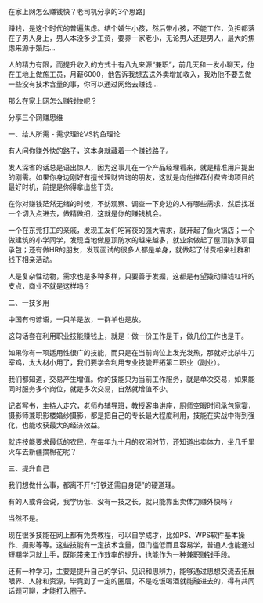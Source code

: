 在家上网怎么赚钱快？老司机分享的3个思路]


赚钱，是这个时代的普遍焦虑。结个婚生小孩，然后带小孩，不能工作，负担都落在了男人身上，男人本没多少工资，要养一家老小，无论男人还是男人，最大的焦虑来源于婚后...

人的精力有限，而提升收入的方式十有八九来源“兼职”，前几天和一发小聊天，他在工地上做施工员，月薪6000，他告诉我想去送外卖增加收入，我劝他不要去做一些没有技术含量的事，你可以通过网络去赚钱...

那么在家上网怎么赚钱快呢？

分享三个网赚思维

一、给人所需  - 需求理论VS钓鱼理论 

有人问你赚外快的路子，这本身就藏着一个赚钱路子。

发人深省的话总是语出惊人，因为这事儿在一个产品经理看来，就是精准用户提出的刚需。如果你身边刚好有擅长理财咨询的朋友，这就是向他推荐付费咨询项目的最好时机，前提是你得拿出些干货。

在你对赚钱茫然无绪的时候，不妨观察、调查一下身边的人有哪些需求，然后找准一个切入点进去，做精做细，这就是你的赚钱机会。

一个在东莞打工的亲戚，发现工友们吃宵夜的强大需求，就开起了鱼火锅店；一个做建筑的小学同学，发现当地做屋顶防水的越来越多，就业余做起了屋顶防水项目承包；还有做HR的朋友，发现面试的很多人都是单身，就做起了付费相亲社群和线下相亲活动。

人是复杂性动物，需求也是多种多样，只要善于发掘，这都是有望撬动赚钱杠杆的支点，商业不就是这样吗？

二、一技多用

中国有句谚语，一只羊是放，一群羊也是放。

这句话套在利用职业技能赚钱上，就是：做一份工作是干，做几份工作也是干。

如果你有一项适用性很广的技能，而只是在当前岗位上发光发热，那就好比杀牛刀宰鸡，太大材小用了，我们要学会利用专业技能开拓第二职业（副业）。

我们都知道，交易产生增值。你的技能只为当前工作服务，就是单次交易，如果能同时服务多个岗位，就是多次交易，自然就增值不少。

记者写书，主持人走穴，老师办辅导班，教授客串讲座，厨师空暇时间承包家宴，摄影师兼职影楼婚纱摄影，都是把自己的专长最大程度利用，技能在实战中得到强化，也能收获最大的经济效益。

就连技能要求最低的农民，在每年九十月的农闲时节，还知道出卖体力，坐几千里火车去新疆摘棉花呢？

三、提升自己

我们想做什么事，都离不开“打铁还需自身硬”的硬道理。

有的人或许会说，我学历低、没有一技之长，就只能靠出卖体力赚外快吗？

当然不是。

现在很多技能在网上都有免费教程，可以自学成才，比如PS、WPS软件基本操作、摄影等等。这些技能有一定技术含量，但门槛低而且容易学，普通人也能通过短期学习就上手，既能带来工作效率的提升，也能作为一种兼职赚钱手段。

还有一种学习，主要是提升自己的学识、见识和思辨力，能够通过思想交流去拓展眼界、人脉和资源，毕竟到了一定的圈层，不是吃饭喝酒就能融进去的，得有共同话题可聊，才能打入圈子。
